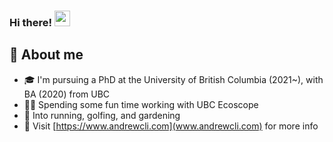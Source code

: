 ### Hi there! <img src="https://media.giphy.com/media/hvRJCLFzcasrR4ia7z/giphy.gif" width="25px">

## 📖 About me

- 🎓 I'm pursuing a PhD at the University of British Columbia (2021~), with BA (2020) from UBC
- 👨‍💻 Spending some fun time working with UBC Ecoscope
- 🚀 Into running, golfing, and gardening
- 👀 Visit [https://www.andrewcli.com](www.andrewcli.com) for more info


<!--
**andr3wli/andr3wli** is a ✨ _special_ ✨ repository because its `README.md` (this file) appears on your GitHub profile.

Here are some ideas to get you started:

- 🔭 I’m currently working on ...
- 🌱 I’m currently learning ...
- 👯 I’m looking to collaborate on ...
- 🤔 I’m looking for help with ...
- 💬 Ask me about ...
- 📫 How to reach me: ...
- 😄 Pronouns: ...
- ⚡ Fun fact: ...
-->
